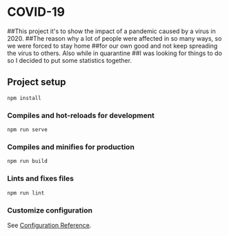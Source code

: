 # COVID-19
##This project it's to show the impact of a pandemic caused by a virus in 2020.
##The reason why a lot of people were affected in so many ways, so we were forced to stay home
##for our own good and not keep spreading the virus to others. Also while in quarantine
##I was looking for things to do so I decided to put some statistics together.

## Project setup
```
npm install
```

### Compiles and hot-reloads for development
```
npm run serve
```

### Compiles and minifies for production
```
npm run build
```

### Lints and fixes files
```
npm run lint
```

### Customize configuration
See [Configuration Reference](https://cli.vuejs.org/config/).
